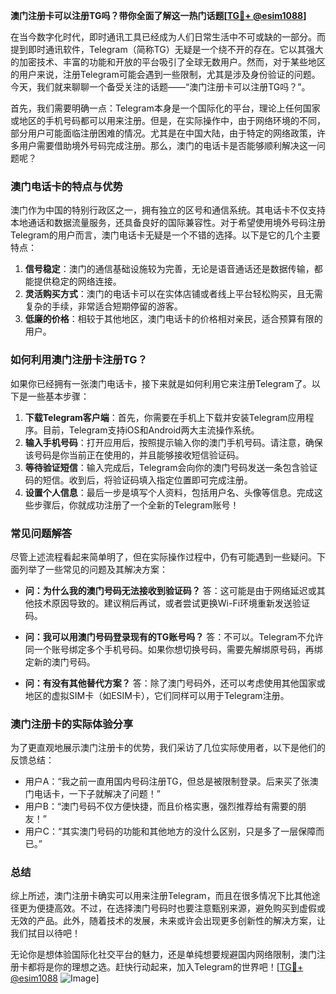 **澳门注册卡可以注册TG吗？带你全面了解这一热门话题[[TG💪+ @esim1088](https://t.me/s/esim1088)]**

在当今数字化时代，即时通讯工具已经成为人们日常生活中不可或缺的一部分。而提到即时通讯软件，Telegram（简称TG）无疑是一个绕不开的存在。它以其强大的加密技术、丰富的功能和开放的平台吸引了全球无数用户。然而，对于某些地区的用户来说，注册Telegram可能会遇到一些限制，尤其是涉及身份验证的问题。今天，我们就来聊聊一个备受关注的话题——“澳门注册卡可以注册TG吗？”。

首先，我们需要明确一点：Telegram本身是一个国际化的平台，理论上任何国家或地区的手机号码都可以用来注册。但是，在实际操作中，由于网络环境的不同，部分用户可能面临注册困难的情况。尤其是在中国大陆，由于特定的网络政策，许多用户需要借助境外号码完成注册。那么，澳门的电话卡是否能够顺利解决这一问题呢？

### 澳门电话卡的特点与优势

澳门作为中国的特别行政区之一，拥有独立的区号和通信系统。其电话卡不仅支持本地通话和数据流量服务，还具备良好的国际兼容性。对于希望使用境外号码注册Telegram的用户而言，澳门电话卡无疑是一个不错的选择。以下是它的几个主要特点：

1. **信号稳定**：澳门的通信基础设施较为完善，无论是语音通话还是数据传输，都能提供稳定的网络连接。
2. **灵活购买方式**：澳门的电话卡可以在实体店铺或者线上平台轻松购买，且无需复杂的手续，非常适合短期停留的游客。
3. **低廉的价格**：相较于其他地区，澳门电话卡的价格相对亲民，适合预算有限的用户。

### 如何利用澳门注册卡注册TG？

如果你已经拥有一张澳门电话卡，接下来就是如何利用它来注册Telegram了。以下是一些基本步骤：

1. **下载Telegram客户端**：首先，你需要在手机上下载并安装Telegram应用程序。目前，Telegram支持iOS和Android两大主流操作系统。
2. **输入手机号码**：打开应用后，按照提示输入你的澳门手机号码。请注意，确保该号码是你当前正在使用的，并且能够接收短信验证码。
3. **等待验证短信**：输入完成后，Telegram会向你的澳门号码发送一条包含验证码的短信。收到后，将验证码填入指定位置即可完成注册。
4. **设置个人信息**：最后一步是填写个人资料，包括用户名、头像等信息。完成这些步骤后，你就成功注册了一个全新的Telegram账号！

### 常见问题解答

尽管上述流程看起来简单明了，但在实际操作过程中，仍有可能遇到一些疑问。下面列举了一些常见的问题及其解决方案：

- **问：为什么我的澳门号码无法接收到验证码？**
  答：这可能是由于网络延迟或其他技术原因导致的。建议稍后再试，或者尝试更换Wi-Fi环境重新发送验证码。

- **问：我可以用澳门号码登录现有的TG账号吗？**
  答：不可以。Telegram不允许同一个账号绑定多个手机号码。如果你想切换号码，需要先解绑原号码，再绑定新的澳门号码。

- **问：有没有其他替代方案？**
  答：除了澳门号码外，还可以考虑使用其他国家或地区的虚拟SIM卡（如ESIM卡），它们同样可以用于Telegram注册。

### 澳门注册卡的实际体验分享

为了更直观地展示澳门注册卡的优势，我们采访了几位实际使用者，以下是他们的反馈总结：

- 用户A：“我之前一直用国内号码注册TG，但总是被限制登录。后来买了张澳门电话卡，一下子就解决了问题！”
- 用户B：“澳门号码不仅方便快捷，而且价格实惠，强烈推荐给有需要的朋友！”
- 用户C：“其实澳门号码的功能和其他地方的没什么区别，只是多了一层保障而已。”

### 总结

综上所述，澳门注册卡确实可以用来注册Telegram，而且在很多情况下比其他途径更为便捷高效。不过，在选择澳门号码时也要注意甄别来源，避免购买到虚假或无效的产品。此外，随着技术的发展，未来或许会出现更多创新性的解决方案，让我们拭目以待吧！

无论你是想体验国际化社交平台的魅力，还是单纯想要规避国内网络限制，澳门注册卡都将是你的理想之选。赶快行动起来，加入Telegram的世界吧！[[TG💪+ @esim1088](https://t.me/s/esim1088) ![Image](https://i.postimg.cc/4NQfJmqS/Snipaste-2025-05-13-00-14-12.png)]